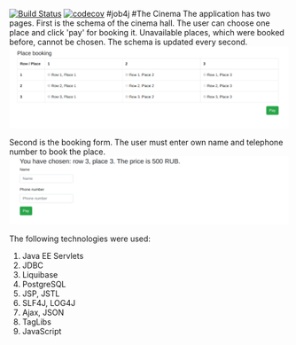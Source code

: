 [![Build Status](https://travis-ci.org/RomanMozhaev/job4j_cinema.svg?branch=master)](https://travis-ci.org/RomanMozhaev/job4j_cinema)
[![codecov](https://codecov.io/gh/RomanMozhaev/job4j_cinema/branch/master/graph/badge.svg)](https://codecov.io/gh/RomanMozhaev/job4j_cinema)
#job4j
#The Cinema
The application has two pages. First is the schema of the cinema hall. The user
can choose one place and click 'pay' for booking it. Unavailable places, which
were booked before, cannot be chosen. The schema is updated every second. 
![main page](https://github.com/RomanMozhaev/job4j_cinema/blob/master/raw/index.png)

Second is the booking form. The user must enter own name and telephone number to
book the place.
![book_page](https://github.com/RomanMozhaev/job4j_cinema/blob/master/raw/payment.png)

The following technologies were used:
1) Java EE Servlets
2) JDBC
3) Liquibase
4) PostgreSQL
5) JSP, JSTL
6) SLF4J, LOG4J
7) Ajax, JSON
8) TagLibs
9) JavaScript

